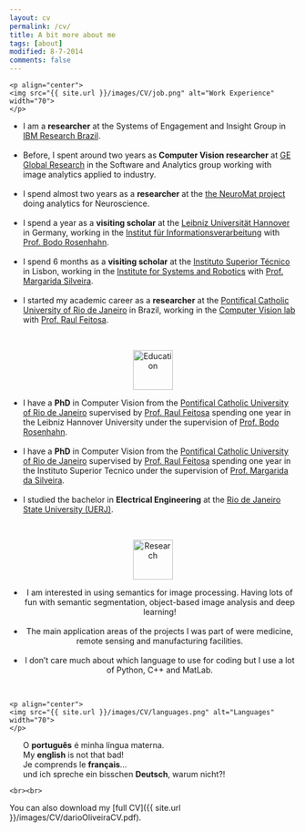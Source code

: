 ```yaml
---
layout: cv
permalink: /cv/
title: A bit more about me
tags: [about]
modified: 8-7-2014
comments: false
---
```



<section>

    <p align="center">
    <img src="{{ site.url }}/images/CV/job.png" alt="Work Experience"  width="70">
    </p>
  <div style="text-align:left"><ul><li>I am a <strong> researcher</strong> at the Systems of Engagement and Insight Group in <a href="http://www.research.ibm.com/labs/brazil/" target="_blank">IBM Research Brazil</a>. </li>
  <br>
 <li> Before, I spent around two years as <strong>Computer Vision researcher</strong> at <a href="http://www.geglobalresearch.com/locations/rio-de-janeiro-brazil">GE Global Research</a> in the Software and Analytics group working with image analytics applied to industry. </li> 
  <br>
 <li> I spend almost two years as a <strong>researcher</strong> at the <a href="http://www.usp.br/“>University of Sao Paulo</a> in <a href="http://http://neuromat.numec.prp.usp.br/">the NeuroMat project</a> doing analytics for Neuroscience. </li> 
 <br>
<li> I spend a year as a <strong> visiting scholar</strong> at the <a href="http://www.uni-hannover.de/">Leibniz Universität Hannover</a> in Germany, working in the <a href="https://www.tnt.uni-hannover.de/"> Institut für Informationsverarbeitung</a> with <a href="https://www.tnt.uni-hannover.de/staff/rosenhahn/">Prof. Bodo Rosenhahn</a>. </li>
 <br>
<li> I spend 6 months as a <strong> visiting scholar</strong> at the <a href="https://tecnico.ulisboa.pt/en/">Instituto Superior Técnico</a> in Lisbon, working in the <a href="http://welcome.isr.tecnico.ulisboa.pt/"> Institute for Systems and Robotics</a> with <a href="http://users.isr.ist.utl.pt/~msilveira/">Prof. Margarida Silveira</a>. </li>
 <br>
 <li> I started my academic career as a <strong> researcher</strong> at the <a href="http://www.puc-rio.br/">Pontifical Catholic University of Rio de Janeiro</a> in Brazil, working in the <a href="http://www.lvc.ele.puc-rio.br">Computer Vision lab</a> with <a href="http://www.lvc.ele.puc-rio.br/users/raul_feitosa/">Prof. Raul Feitosa</a>. </li></ul> </div>

  <br>
  
  
  <p align="center">
    <img src="{{ site.url }}/images/CV/education.png" alt="Education" width="70">
    </p>
  <div style="text-align:left"><ul><li>I have a <strong>PhD</strong> in Computer Vision from the <a href="www.puc-rio.br">Pontifical Catholic University of Rio de Janeiro</a> supervised by <a href="http://www.lvc.ele.puc-rio.br/users/raul_feitosa/">Prof. Raul Feitosa</a> spending one year in the Leibniz Hannover University under the supervision of <a href="https://www.tnt.uni-hannover.de/staff/rosenhahn/">Prof. Bodo Rosenhahn</a>. </li>
  <br>
   <li> I have a <strong>PhD</strong> in Computer Vision from the <a href=“www.puc-rio.br”>Pontifical Catholic University of Rio de Janeiro</a> supervised by <a href="http://www.lvc.ele.puc-rio.br/users/raul_feitosa/">Prof. Raul Feitosa</a> spending one year in the Instituto Superior Tecnico under the supervision of <a href="http://users.isr.ist.utl.pt/~msilveira/">Prof. Margarida da Silveira</a>.</li>
    <br>

 <li> I studied the bachelor in <strong>Electrical Engineering</strong> at the <a href="http://www.uerj.br/idiomas.php#gb">Rio de Janeiro State University (UERJ)</a>.</li> 
 
</ul> </div>

<br>

  <p align="center">
    <img src="{{ site.url }}/images/CV/pencil.png" alt="Research" width="70">
    </p>
  <div style="text-align:center"><ul><li>I am interested in using semantics for image processing. Having lots of fun with semantic segmentation, object-based image analysis and deep learning!</li>
  <br>
   <li> The main application areas of the projects I was part of were medicine, remote sensing and manufacturing facilities.</li>
    <br>
 <li> I don’t care much about which language to use for coding but I use a lot of Python, C++ and MatLab. </li> 
 
</ul> </div>


  <br>
  
    <p align="center">
    <img src="{{ site.url }}/images/CV/languages.png" alt="Languages" width="70">
    </p>
  <div style="text-align:left"><ul>
  O <strong>português</strong> é minha língua materna. 
  <br>
My <strong>english</strong> is not that bad!
 <br>
 Je comprends le <strong>français</strong>…
    <br>
und ich spreche ein bisschen <strong>Deutsch</strong>, warum nicht?!
 
</ul> </div>

    
    <br><br>
</section>

    
    
You can also download my [full CV]({{ site.url }}/images/CV/darioOliveiraCV.pdf).

